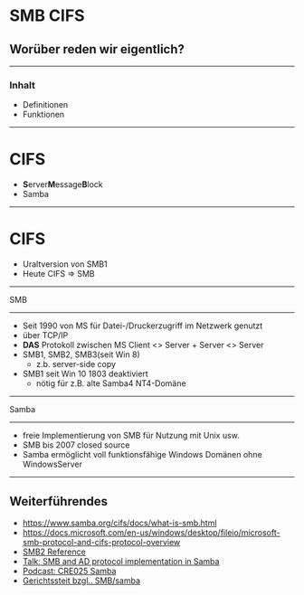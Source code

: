 # SMB CIFS
## Worüber reden wir eigentlich?

---

### Inhalt
- Definitionen
- Funktionen 

---

# CIFS

- **S**erver**M**essage**B**lock
- Samba

---

# CIFS
- Uraltversion von SMB1
- Heute CIFS => SMB

---

SMB

---

- Seit 1990 von MS für Datei-/Druckerzugriff im Netzwerk genutzt
- über TCP/IP
- **DAS** Protokoll zwischen MS Client <> Server + Server <> Server
- SMB1, SMB2, SMB3(seit Win 8)
    - z.b. server-side copy
- SMB1 seit Win 10 1803 deaktiviert
    - nötig für z.B. alte Samba4 NT4-Domäne

----

Samba

----

- freie Implementierung von SMB für Nutzung mit Unix usw.
- SMB bis 2007 closed source
- Samba ermöglicht voll funktionsfähige Windows Domänen ohne WindowsServer

----

## Weiterführendes
- https://www.samba.org/cifs/docs/what-is-smb.html
- https://docs.microsoft.com/en-us/windows/desktop/fileio/microsoft-smb-protocol-and-cifs-protocol-overview
- [SMB2 Reference](https://msdn.microsoft.com/en-us/library/cc246488.aspx)
- [Talk: SMB and AD protocol implementation in Samba](https://www.youtube.com/watch?v=jWJKxAHq0X8)
- [Podcast: CRE025 Samba](https://cre.fm/cre025-samba)
- [Gerichtssteit bzgl.. SMB/samba](https://fsfe.org/activities/ms-vs-eu/ms-vs-eu.de.html)